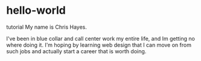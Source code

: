 # hello-world
tutorial
My name is Chris Hayes.

I've been in blue collar and call center work my entire life, and Im getting no where doing it. I'm hoping by learning web design that I can move on from such jobs and actually start a career that is worth doing. 
